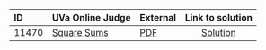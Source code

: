 | ID | UVa Online Judge | External | Link to solution |
|:---|:---|:---|:---:|
| 11470 | [Square Sums](https://onlinejudge.org/index.php?option=com_onlinejudge&Itemid=8&category=667&page=show_problem&problem=2465) | [PDF](https://onlinejudge.org/external/114/11470.pdf) | [Solution](https%3A//github.com/versenyi98/programming-contests/tree/master/UVa%20Online%20Judge/11470%2520-%2520Square%2520Sums)|
